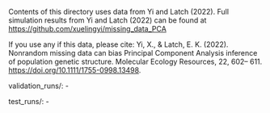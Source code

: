 Contents of this directory uses data from Yi and Latch (2022). Full simulation results from Yi and Latch (2022) can be found at https://github.com/xuelingyi/missing_data_PCA

If you use any if this data, please cite:
Yi, X., & Latch, E. K. (2022). Nonrandom missing data can bias Principal Component Analysis inference of population genetic structure. Molecular Ecology Resources, 22, 602– 611. https://doi.org/10.1111/1755-0998.13498. 

validation_runs/:
	- 

test_runs/:
	- 

